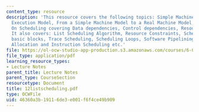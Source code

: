 ```yaml
---
content_type: resource
description: 'This resource covers the following topics: Simple Machine Model, Simple
  Execution Model, From a Simple Machine Model to a Real Machine Model, Constraints
  On Scheduling covering Data dependencies, Control dependencies, Resource Constraints.
  It also covers: List Scheduling Algorithm, Resource Constraints, Scheduling across
  basic blocks, Trace Scheduling, Scheduling Loops, Software Pipelining, Register
  Allocation and Instruction Scheduling etc.'
file: https://ol-ocw-studio-app-production.s3.amazonaws.com/courses/6-035-computer-language-engineering-sma-5502-fall-2005/46360a3b19116de3e001f6f4ce49b909_12listscheduling.pdf
file_type: application/pdf
learning_resource_types:
- Lecture Notes
parent_title: Lecture Notes
parent_type: CourseSection
resourcetype: Document
title: 12listscheduling.pdf
type: OCWFile
uid: 46360a3b-1911-6de3-e001-f6f4ce49b909
---
```

